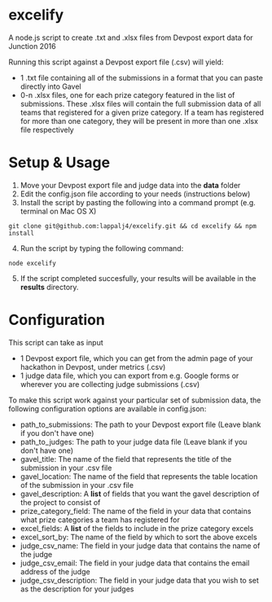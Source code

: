 # excelify
A node.js script to create .txt and .xlsx files from Devpost export data for Junction 2016

Running this script against a Devpost export file (.csv) will yield: 

- 1 .txt file containing all of the submissions in a format that you can paste directly into Gavel
- 0-n .xlsx files, one for each prize category featured in the list of submissions. These .xlsx files will contain the full submission data of all teams that registered for a given prize category. If a team has registered for more than one category, they will be present in more than one .xlsx file respectively

# Setup & Usage
1. Move your Devpost export file and judge data into the **data** folder
2. Edit the config.json file according to your needs (instructions below)
3. Install the script by pasting the following into a command prompt (e.g. terminal on Mac OS X)

`git clone git@github.com:lappalj4/excelify.git && cd excelify && npm install`

4. Run the script by typing the following command:

`node excelify`

5. If the script completed succesfully, your results will be available in the **results** directory.

# Configuration 

This script can take as input 

- 1 Devpost export file, which you can get from the admin page of your hackathon in Devpost, under metrics (.csv)
- 1 judge data file, which you can export from e.g. Google forms or wherever you are collecting judge submissions (.csv)

To make this script work against your particular set of submission data, the following configuration options are available in config.json:

- path_to_submissions: The path to your Devpost export file (Leave blank if you don't have one)
- path_to_judges: The path to your judge data file (Leave blank if you don't have one)
- gavel_title: The name of the field that represents the title of the submission in your .csv file
- gavel_location: The name of the field that represents the table location of the submission in your .csv file
- gavel_description: A **list** of fields that you want the gavel description of the project to consist of
- prize_category_field: The name of the field in your data that contains what prize categories a team has registered for
- excel_fields: A **list** of the fields to include in the prize category excels
- excel_sort_by: The name of the field by which to sort the above excels
- judge_csv_name: The field in your judge data that contains the name of the judge
- judge_csv_email: The field in your judge data that contains the email address of the judge
- judge_csv_description: The field in your judge data that you wish to set as the description for your judges
